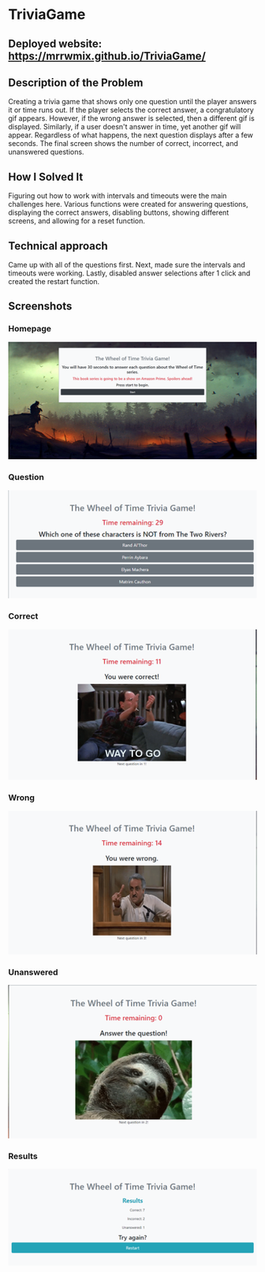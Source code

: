 # TriviaGame

## Deployed website: https://mrrwmix.github.io/TriviaGame/

## Description of the Problem

Creating a trivia game that shows only one question until the player answers it or time runs out. If the player selects the correct answer, a congratulatory gif appears. However, if the wrong answer is selected, then a different gif is displayed. Similarly, if a user doesn't answer in time, yet another gif will appear. Regardless of what happens, the next question displays after a few seconds. The final screen shows the number of correct, incorrect, and unanswered questions.

## How I Solved It

Figuring out how to work with intervals and timeouts were the main challenges here. Various functions were created for answering questions, displaying the correct answers, disabling buttons, showing different screens, and allowing for a reset function.

## Technical approach

Came up with all of the questions first. Next, made sure the intervals and timeouts were working. Lastly, disabled answer selections after 1 click and created the restart function.

## Screenshots

### Homepage

![Home](/screenshots/home.png)

### Question

![Question](/screenshots/question.png)

### Correct

![Correct](/screenshots/correct.png)

### Wrong

![Wrong](/screenshots/wrong.png)

### Unanswered

![Unanswered](/screenshots/unanswered.png)

### Results

![Results](/screenshots/results.png)
